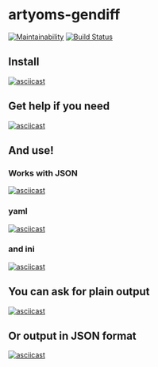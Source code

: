 # artyoms-gendiff

[![Maintainability](https://api.codeclimate.com/v1/badges/54dbb060568ef19127a2/maintainability)](https://codeclimate.com/github/vinnityom/project-lvl2-s451/maintainability)
[![Build Status](https://travis-ci.com/vinnityom/project-lvl2-s451.svg?branch=master)](https://travis-ci.com/vinnityom/project-lvl2-s451)

## Install
[![asciicast](https://asciinema.org/a/oe6bbUDFvecHL7SiB0XApgA4k.svg)](https://asciinema.org/a/oe6bbUDFvecHL7SiB0XApgA4k)

## Get help if you need
[![asciicast](https://asciinema.org/a/2NkjTF3BJsW4el4QEtUguolDD.svg)](https://asciinema.org/a/2NkjTF3BJsW4el4QEtUguolDD)

## And use!
### Works with JSON
[![asciicast](https://asciinema.org/a/yByRW955WJVpBT1uHrj5J6I1E.svg)](https://asciinema.org/a/yByRW955WJVpBT1uHrj5J6I1E)

### yaml
[![asciicast](https://asciinema.org/a/qZYphLweq4FAKRQ95UFwZDRYh.svg)](https://asciinema.org/a/qZYphLweq4FAKRQ95UFwZDRYh)

### and ini
[![asciicast](https://asciinema.org/a/lQv5A8uTaBaVvMuxMOX7bkVxZ.svg)](https://asciinema.org/a/lQv5A8uTaBaVvMuxMOX7bkVxZ)

## You can ask for plain output
[![asciicast](https://asciinema.org/a/Su5X1nnbJaJ8p0Skv0ZbHqNhL.svg)](https://asciinema.org/a/Su5X1nnbJaJ8p0Skv0ZbHqNhL)

## Or output in JSON format
[![asciicast](https://asciinema.org/a/5mn0u4t96LZbTmgxgFI6XHIsZ.svg)](https://asciinema.org/a/5mn0u4t96LZbTmgxgFI6XHIsZ)